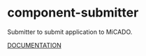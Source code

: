 # component-submitter
Submitter to submit application to MiCADO.

[DOCUMENTATION](https://cdn.rawgit.com/micado-scale/component_submitter/dev/documentation/_build/html/index.html)

